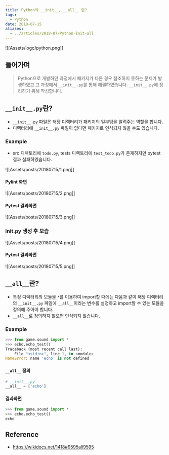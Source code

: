```yaml
---
title: Python의 __init__, __all__ 란?
tags:
  - Python
date: 2018-07-15
aliases: 
  - ../articles/2018-07/Python-init-all
---
```


![[Assets/logo/python.png]]

## 들어가며
> Python으로 개발하던 과정에서 패키지가 다른 경우 참조하지 못하는 문제가 발생하였고 그 과정에서 `__init__.py`를 통해 해결하였습니다. `__init__.py`에 정리하기 위해 작성합니다.

## `__init__.py`란?
- `__init__.py` 파일은 해당 디렉터리가 패키지의 일부임을 알려주는 역할을 합니다.
- 디렉터리에 `__init__.py` 파일이 없다면 패키지로 인식되지 않을 수도 있습니다.

### Example
- src 디렉토리에 `todo.py`, tests 디렉토리에 `test_todo.py`가 존재하지만 pytest 결과 실패하였습니다.

![[Assets/posts/20180715/1.png]]

#### Pylint 화면

![[Assets/posts/20180715/2.png]]

#### Pytest 결과화면

![[Assets/posts/20180715/3.png]]

### __init__.py 생성 후 모습
![[Assets/posts/20180715/4.png]]

#### Pytest 결과화면
![[Assets/posts/20180715/5.png]]



## `__all__`란?
- 특정 디렉터리의 모듈을 `*`를 이용하여 import할 때에는 다음과 같이 해당 디렉터리의 `__init__.py` 파일에 `__all__`이라는 변수를 설정하고 import할 수 있는 모듈을 정의해 주어야 합니다.
- `__all__`로 정의하지 않으면 인식되지 않습니다.

### Example
```python
>>> from game.sound import *
>>> echo.echo_test()
Traceback (most recent call last):
    File "<stdin>", line 1, in <module>
NameError: name 'echo' is not defined
```

#### `__all__` 정의
```python
# __init__.py
__all__ = ['echo']
```

#### 결과화면
```python
>>> from game.sound import *
>>> echo.echo_test()
echo
```



## Reference
- <https://wikidocs.net/1418#9595all9595>

